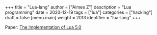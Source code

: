 +++
title = "Lua-lang"
author = ["Aimee Z"]
description = "Lua programming"
date = 2020-12-19
tags = ["lua"]
categories = ["hacking"]
draft = false
[menu.main]
  weight = 2013
  identifier = "lua-lang"
+++

Paper: [The Implementation of Lua 5.0](https://www.lua.org/doc/jucs05.pdf)